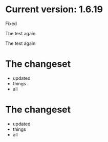 Current version: 1.6.19
=========================
Fixed 















The test again

The test again

The changeset
===========
- updated
- things
- all

The changeset
===========
- updated
- things
- all





